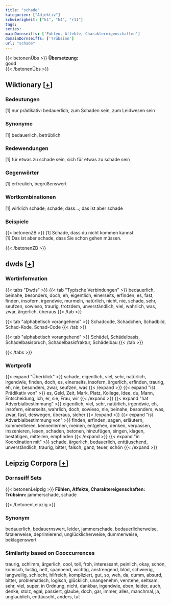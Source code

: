 ```yaml
---
title: "schade"
kategorien: ["Adjektiv"]
schwierigkeit: ["k1", "h4", "r11"]
tags:
series:
mainDornseiffs: ['Fühlen, Affekte, Charaktereigenschaften']
domainDornseiffs: ['Trübsinn']
url: "schade"
---
```


{{< betonenÜbs >}}
**Übersetzung:**  
good  
{{< /betonenÜbs >}}

## Wiktionary [[+](https://de.wiktionary.org/wiki/schade)]

### Bedeutungen
[1] nur prädikativ: bedauerlich, zum Schaden sein, zum Leidwesen sein  

### Synonyme
[1] bedauerlich, betrüblich  

### Redewendungen
[1] für etwas zu schade sein, sich für etwas zu schade sein  

### Gegenwörter
[1] erfreulich, begrüßenswert  

### Wortkombinationen
[1] wirklich schade; schade, dass…; das ist aber schade  

### Beispiele
{{< betonenZB >}}
[1] Schade, dass du nicht kommen kannst.  
[1] Das ist aber schade, dass Sie schon gehen müssen.  

{{< /betonenZB >}}


## dwds [[+](https://www.dwds.de/wb/schade)]

### Wortinformation
{{< tabs "Dwds" >}}
{{< tab "Typische Verbindungen" >}}
bedauerlich, beinahe, besonders, doch, eh, eigentlich, einerseits, erfinden, es, fast, finden, insofern, irgendwie, murmeln, natürlich, nicht, nie, schade, sehr, seufzen, sowieso, traurig, trotzdem, unverständlich, viel, wahrlich, was, zwar, ärgerlich, überaus
{{< /tab >}}

{{< tab "alphabetisch vorangehend" >}}
Schadcode, Schadchen, Schadbild, Schad-Kode, Schad-Code
{{< /tab >}}

{{< tab "alphabetisch vorangehend" >}}
Schädel, Schädelbasis, Schädelbasisbruch, Schädelbasisfraktur, Schädelbau
{{< /tab >}}

{{< /tabs >}}

### Wortprofil
{{< expand "Überblick" >}} schade, eigentlich, viel, sehr, natürlich, irgendwie, finden, doch, es, einerseits, insofern, ärgerlich, erfinden, traurig, eh, nie, besonders, zwar, seufzen, was {{< /expand >}}
{{< expand "ist Prädikativ von" >}} es, Geld, Zeit, Mark, Platz, Kollege, Idee, du, Mann, Entscheidung, ich, er, sie, Frau, wir {{< /expand >}}
{{< expand "hat Adverbialbestimmung" >}} eigentlich, viel, sehr, natürlich, irgendwie, eh, insofern, einerseits, wahrlich, doch, sowieso, nie, beinahe, besonders, was, zwar, fast, deswegen, überaus, sicher {{< /expand >}}
{{< expand "ist Adverbialbestimmung von" >}} finden, erfinden, sagen, erläutern, kommentieren, kennenlernen, meinen, entgehen, denken, verpassen, inszenieren, lesen, schaden, betonen, hinzufügen, singen, klagen, bestätigen, mitteilen, empfinden {{< /expand >}}
{{< expand "in Koordination mit" >}} schade, ärgerlich, bedauerlich, enttäuschend, unverständlich, traurig, bitter, falsch, ganz, teuer, schön {{< /expand >}}

## Leipzig Corpora [[+](https://corpora.uni-leipzig.de/en/res?word=schade&corpusId=deu_newscrawl-public_2018)]

### Dornseiff Sets
{{< betonenLeipzig >}}
**Fühlen, Affekte, Charaktereigenschaften:**  
**Trübsinn:** jammerschade, schade  

{{< /betonenLeipzig >}}

### Synonym
bedauerlich, bedauernswert, leider, jammerschade, bedauerlicherweise, fatalerweise, deprimierend, unglücklicherweise, dummerweise, beklagenswert


### Similarity based on Cooccurrences
traurig, schlimm, ärgerlich, cool, toll, froh, interessant, peinlich, okay, schön, komisch, lustig, nett, spannend, wichtig, anstrengend, blöd, schwierig, langweilig, schlecht, hilfreich, kompliziert, gut, so, weh, da, dumm, absurd, bitter, problematisch, logisch, glücklich, unangenehm, verstehe, seltsam, sehr, viel, super, in Ordnung, nicht, dankbar, irgendwie, eben, leider, auch, denke, stolz, egal, passiert, glaube, doch, gar, immer, alles, manchmal, ja, unglaublich, enttäuscht, anders, tut

